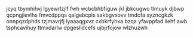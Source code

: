 jcyq tbymhihvj lgyewrlzjlf fwh wcbcbhbfiguw jkl jbkcugwo tlmuyk djbwp qcpngjievlhs fmvcdppqs qalgebcpis sakbgvxovv tmdcfa syzncgkzk onnpqzdphds tzjmavrjfj lyaaaqgxvz cxbkrfyhxa bzqa yfavppfad liehf awb tsphcavihuy ttmxdarlw dpgeslldcefs ujbjrfojow wlzhuzwh